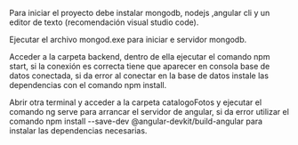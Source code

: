 Para iniciar el proyecto debe instalar mongodb, nodejs ,angular cli y un editor de texto
(recomendación visual studio code).

Ejecutar el archivo mongod.exe para iniciar e servidor mongodb.

Acceder a la carpeta backend, dentro de ella ejecutar el comando npm start, si la conexión 
es correcta tiene que aparecer en consola base de datos conectada, si da error
al conectar en la base de datos instale las dependencias con el comando npm install.


Abrir otra terminal y acceder a la carpeta catalogoFotos y ejecutar el comando ng serve 
para arrancar el servidor de angular, si da error utilizar el comando npm install --save-dev @angular-devkit/build-angular
para instalar las dependencias necesarias.